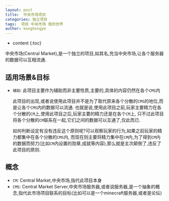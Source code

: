 ```yaml
---
layout: post
title:  中央市场项目
categories: 独立项目
tags:  项目 中央市场 我的世界
author: kongkongye
---
```


* content
{:toc}

中央市场(Central Market),是一个独立的项目,如其名,充当中央市场,让各个服务器的数据可以互相流通.




## 适用场景&目标
* `辅助`: 此项目主要作为辅助而非主要性质,主要的,具体的内容仍然在各个`CMS`内

    此项目的出现,或者说使用此项目并不是为了取代原来各个分散的`CMS`的地位,而是让各个`CMS`内的数据可以流通.
    也就是说,使用此项目之前,玩家主要精力在各个分散的`CM`上,使用此项目之后,玩家主要的精力还是在各个`CM`上,
    只不过此项目将各个分散的`CM`联系在一起,它们之间的数据可以互通了,仅此而已.

    如何判断设定有没有违反这个原则呢?可以观察玩家的行为,如果之前玩家的精力都集中在各个分散的`CMS`内,
    而现在则主要将精力集中在`CM`内,为了得到`CM`内的数据而努力(比如`CM`内设置的勋章,成就等内容),那么就是主次颠倒了,违反了此项目的原则.

## 概念
* `CM`: Central Market,中央市场,指代此项目本身
* `CMS`: Central Market Server,中央市场服务器,或者说服务器,是一个抽象的概念,指代此市场项目联系的目标(比如可以是一个minecraft服务器,或者是论坛)
